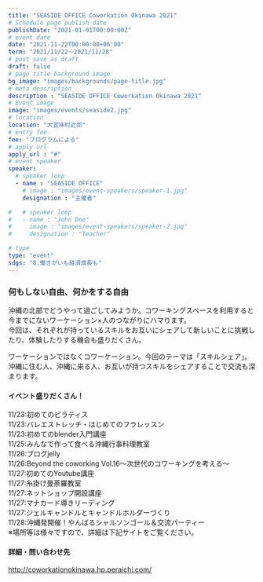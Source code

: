 ```yaml
---
title: "SEASIDE OFFICE Coworkation Okinawa 2021"
# Schedule page publish date
publishDate: "2021-01-01T00:00:00Z"
# event date
date: "2021-11-22T00:00:00+06:00"
term: "2021/11/22～2021/11/28"
# post save as draft
draft: false
# page title background image
bg_image: "images/backgrounds/page-title.jpg"
# meta description
description : "SEASIDE OFFICE Coworkation Okinawa 2021"
# Event image
image: "images/events/seaside2.jpg"
# location
location: "大宜味村近郊"
# entry fee
fee: "プログラムによる"
# apply url
apply_url : "#"
# event speaker
speaker:
  # speaker loop
  - name : "SEASIDE OFFICE"
    # image : "images/event-speakers/speaker-1.jpg"
    designation : "主催者"

#   # speaker loop
#   - name : "John Doe"
#     image : "images/event-speakers/speaker-2.jpg"
#     designation : "Teacher"

# type
type: "event"
sdgs: "8.働きがいも経済成長も"
---
```


### 何もしない自由、何かをする自由

沖縄の北部でどうやって過ごしてみようか。コワーキングスペースを利用すると今までにないワーケーション×人のつながりにハマります。  
今回は、それぞれが持っているスキルをお互いにシェアして新しいことに挑戦したり、体験したりする機会も盛りだくさん。  
  
ワーケーションではなくコワーケーション。今回のテーマは「スキルシェア」。  
沖縄に住む人、沖縄に来る人、お互いが持つスキルをシェアすることで交流も深まります。  
  
####  イベント盛りだくさん！
11/23:初めてのピラティス  
11/23:バレエストレッチ・はじめてのフラレッスン  
11/23:初めてのblender入門講座  
11/25:みんなで作って食べる沖縄行事料理教室  
11/26:ブログjelly  
11/26:Beyond the coworking Vol.16〜次世代のコワーキングを考える〜  
11/27:初めてのYoutube講座  
11/27:糸掛け曼荼羅教室  
11/27:ネットショップ開設講座  
11/27:マナカード導きリーディング  
11/27:ジェルキャンドルとキャンドルホルダーづくり  
11/28:沖縄発開催！やんばるシャルソンゴール＆交流パーティー  
※場所等は様々ですので、詳細は下記サイトをご覧ください。
  
#### 詳細・問い合わせ先
http://coworkationokinawa.hp.peraichi.com/